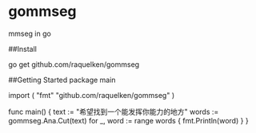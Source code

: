 gommseg
=======

mmseg in go

##Install

go get github.com/raquelken/gommseg

##Getting Started
  package main

  import (
  	"fmt"
  	"github.com/raquelken/gommseg"
  )
  
  func main() {
  	text := "希望找到一个能发挥你能力的地方"
  	words := gommseg.Ana.Cut(text)
  	for _, word := range words {
  		fmt.Println(word)
  	}
  }

  
